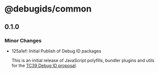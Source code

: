 # @debugids/common

## 0.1.0

### Minor Changes

- 125a1ef: Initial Publish of Debug ID packages

  This is an initial release of JavaScript polyfills, bundler plugins and utils
  for the [TC39 Debug ID
  proposal](https://github.com/tc39/source-map/blob/main/proposals/debug-id.md).
